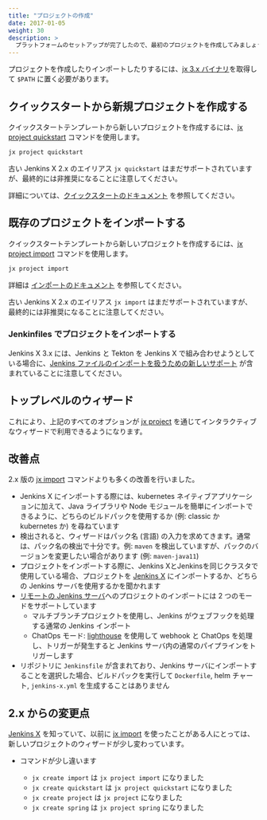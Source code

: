 ```yaml
---
title: "プロジェクトの作成"
date: 2017-01-05
weight: 30
description: >
  プラットフォームのセットアップが完了したので、最初のプロジェクトを作成してみましょう。
---
```


プロジェクトを作成したりインポートしたりするには、[jx 3.x バイナリ](/docs/v3/guides/jx3/)を取得して `$PATH` に置く必要があります。


## クイックスタートから新規プロジェクトを作成する

クイックスタートテンプレートから新しいプロジェクトを作成するには、[jx project quickstart](https://github.com/jenkins-x/jx-project/blob/master/docs/cmd/project_quickstart.md) コマンドを使用します。

```bash 
jx project quickstart
``` 

古い Jenkins X 2.x のエイリアス `jx quickstart` はまだサポートされていますが、最終的には非推奨になることに注意してください。

詳細については、[クイックスタートのドキュメント](/docs/create-project/creating/) を参照してください。

## 既存のプロジェクトをインポートする

クイックスタートテンプレートから新しいプロジェクトを作成するには、[jx project import](https://github.com/jenkins-x/jx-project/blob/master/docs/cmd/project_import.md) コマンドを使用します。

```bash 
jx project import
```        

詳細は [インポートのドキュメント](/docs/create-project/creating/import/) を参照してください。

古い Jenkins X 2.x のエイリアス `jx import` はまだサポートされていますが、最終的には非推奨になることに注意してください。

### Jenkinfiles でプロジェクトをインポートする

Jenkins X 3.x には、Jenkins と Tekton を Jenkins X で組み合わせようとしている場合に、[Jenkins ファイルのインポートを扱うための新しいサポート](jenkinsfile) が含まれていることに注意してください。


## トップレベルのウィザード

これにより、上記のすべてのオプションが [jx project](https://github.com/jenkins-x/jx-project/blob/master/docs/cmd/project.md) を通じてインタラクティブなウィザードで利用できるようになります。


## 改善点

2.x 版の [jx import](https://jenkins-x.io/commands/jx_import/) コマンドよりも多くの改善を行いました。

* Jenkins X にインポートする際には、kubernetes ネイティブアプリケーションに加えて、Java ライブラリや Node モジュールを簡単にインポートできるように、どちらのビルドパックを使用するか (例: classic か kubernetes か) を尋ねています
* 検出されると、ウィザードはパック名 (言語) の入力を求めてきます。通常は、パック名の検出で十分です。例: `maven` を検出していますが、パックのバージョンを変更したい場合があります (例: `maven-java11`)
* プロジェクトをインポートする際に、Jenkins XとJenkinsを同じクラスタで使用している場合、プロジェクトを [Jenkins X](https://jenkins-x.io/) にインポートするか、どちらの Jenkins サーバを使用するかを聞かれます
* [リモートの Jenkins サーバ](/docs/v3/guides/jenkins/)へのプロジェクトのインポートには 2 つのモードをサポートしています
  * マルチブランチプロジェクトを使用し、Jenkins がウェブフックを処理する通常の Jenkins インポート
  * ChatOps モード: [lighthouse](https://github.com/jenkins-x/lighthouse) を使用して webhook と ChatOps を処理し、トリガーが発生すると Jenkins サーバ内の通常のパイプラインをトリガーします
* リポジトリに `Jenkinsfile` が含まれており、Jenkins サーバにインポートすることを選択した場合、ビルドパックを実行して `Dockerfile`, helm チャート, `jenkins-x.yml` を生成することはありません


## 2.x からの変更点

[Jenkins X](https://jenkins-x.io/) を知っていて、以前に [jx import](https://jenkins-x.io/commands/jx_import/) を使ったことがある人にとっては、新しいプロジェクトのウィザードが少し変わっています。

* コマンドが少し違います

  * `jx create import`  は `jx project import` になりました
  * `jx create quickstart` は `jx project quickstart` になりました
  * `jx create project` は `jx project` になりました
  * `jx create spring` は `jx project spring` になりました
